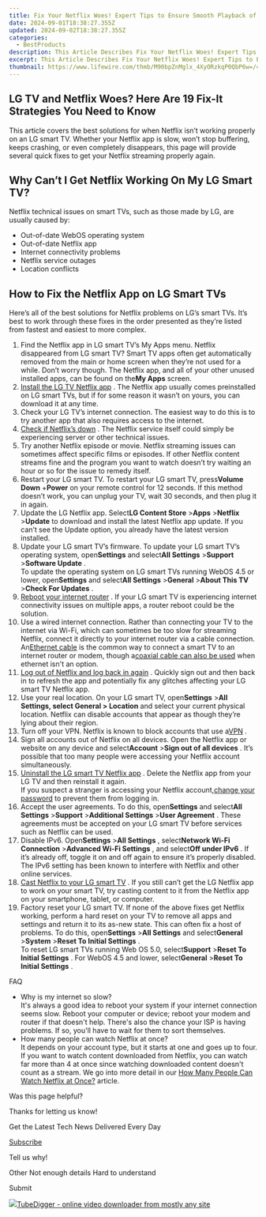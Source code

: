 ```yaml
---
title: Fix Your Netflix Woes! Expert Tips to Ensure Smooth Playback of All Shows and Movies
date: 2024-09-01T18:38:27.355Z
updated: 2024-09-02T18:38:27.355Z
categories:
  - BestProducts
description: This Article Describes Fix Your Netflix Woes! Expert Tips to Ensure Smooth Playback of All Shows and Movies
excerpt: This Article Describes Fix Your Netflix Woes! Expert Tips to Ensure Smooth Playback of All Shows and Movies
thumbnail: https://www.lifewire.com/thmb/M90bpZnMglx_4XyORzkqP0QbP6w=/400x300/filters:no_upscale():max_bytes(150000):strip_icc():format(webp)/IMG_6962iPadProonbreakfasttable-c43bef5ba52b4d5ba8ccbf2c02b4df48.jpg
---
```


## LG TV and Netflix Woes? Here Are 19 Fix-It Strategies You Need to Know
 This article covers the best solutions for when Netflix isn’t working properly on an LG smart TV. Whether your Netflix app is slow, won’t stop buffering, keeps crashing, or even completely disappears, this page will provide several quick fixes to get your Netflix streaming properly again.

## Why Can’t I Get Netflix Working On My LG Smart TV?

 Netflix technical issues on smart TVs, such as those made by LG, are usually caused by:

* Out-of-date WebOS operating system
* Out-of-date Netflix app
* Internet connectivity problems
* Netflix service outages
* Location conflicts

## How to Fix the Netflix App on LG Smart TVs

 Here’s all of the best solutions for Netflix problems on LG’s smart TVs. It’s best to work through these fixes in the order presented as they’re listed from fastest and easiest to more complex.  

1. Find the Netflix app in LG smart TV’s My Apps menu. Netflix disappeared from LG smart TV? Smart TV apps often get automatically removed from the main or home screen when they’re not used for a while. Don’t worry though. The Netflix app, and all of your other unused installed apps, can be found on the**My Apps** screen.
2. [Install the LG TV Netflix app](https://www.lifewire.com/how-to-add-apps-to-a-smart-tv-4172379) . The Netflix app usually comes preinstalled on LG smart TVs, but if for some reason it wasn’t on yours, you can download it at any time.
3. Check your LG TV’s internet connection. The easiest way to do this is to try another app that also requires access to the internet.
4. [Check if Netflix’s down](https://help.netflix.com/en/is-netflix-down) . The Netflix service itself could simply be experiencing server or other technical issues.
5. Try another Netflix episode or movie. Netflix streaming issues can sometimes affect specific films or episodes. If other Netflix content streams fine and the program you want to watch doesn’t try waiting an hour or so for the issue to remedy itself.
6. Restart your LG smart TV. To restart your LG smart TV, press**Volume Down** +**Power** on your remote control for 12 seconds. If this method doesn’t work, you can unplug your TV, wait 30 seconds, and then plug it in again.
7. Update the LG Netflix app. Select**LG Content Store** \>**Apps** \>**Netflix** \>**Update** to download and install the latest Netflix app update. If you can’t see the Update option, you already have the latest version installed.
8. Update your LG smart TV’s firmware. To update your LG smart TV’s operating system, open**Settings** and select**All Settings** \>**Support** \>**Software Update** .  
 To update the operating system on LG smart TVs running WebOS 4.5 or lower, open**Settings** and select**All Settings** \>**General** \>**About This TV** \>**Check For Updates** .
9. [Reboot your internet router](https://www.lifewire.com/how-to-properly-restart-a-router-modem-2624570) . If your LG smart TV is experiencing internet connectivity issues on multiple apps, a router reboot could be the solution.
10. Use a wired internet connection. Rather than connecting your TV to the internet via Wi-Fi, which can sometimes be too slow for streaming Netflix, connect it directly to your internet router via a cable connection.  
 An[Ethernet cable](https://www.lifewire.com/what-is-an-ethernet-port-817546) is the common way to connect a smart TV to an internet router or modem, though a[coaxial cable can also be used](https://www.lifewire.com/connect-tv-and-modem-to-one-cable-outlet-5184952) when ethernet isn't an option.
11. [Log out of Netflix and log back in again](https://www.lifewire.com/log-out-of-netflix-on-tv-5193061) . Quickly sign out and then back in to refresh the app and potentially fix any glitches affecting your LG smart TV Netflix app.
12. Use your real location. On your LG smart TV, open**Settings** \>**All Settings, select General > Location** and select your current physical location. Netflix can disable accounts that appear as though they’re lying about their region.
13. Turn off your VPN. Netflix is known to block accounts that use a[VPN](https://www.lifewire.com/what-is-a-vpn-5189778) .
14. Sign all accounts out of Netflix on all devices. Open the Netflix app or website on any device and select**Account** \>**Sign out of all devices** . It’s possible that too many people were accessing your Netflix account simultaneously.
15. [Uninstall the LG smart TV Netflix app](https://www.lifewire.com/how-to-delete-apps-on-lg-smart-tvs-4589862) . Delete the Netflix app from your LG TV and then reinstall it again.  
 If you suspect a stranger is accessing your Netflix account,[change your password](https://www.lifewire.com/how-to-change-netflix-password-4173381) to prevent them from logging in.
16. Accept the user agreements. To do this, open**Settings** and select**All Settings** \>**Support** \>**Additional Settings** \>**User Agreement** . These agreements must be accepted on your LG smart TV before services such as Netflix can be used.
17. Disable IPv6\. Open**Settings** \>**All Settings** , select**Network Wi-Fi Connection** \>**Advanced Wi-Fi Settings** , and select**Off under IPv6** . If it’s already off, toggle it on and off again to ensure it’s properly disabled. The IPv6 setting has been known to interfere with Netflix and other online services.
18. [Cast Netflix to your LG smart TV](https://www.lifewire.com/how-to-connect-netflix-to-tv-4176277) . If you still can’t get the LG Netflix app to work on your smart TV, try casting content to it from the Netflix app on your smartphone, tablet, or computer.
19. Factory reset your LG smart TV. If none of the above fixes get Netflix working, perform a hard reset on your TV to remove all apps and settings and return it to its as-new state. This can often fix a host of problems. To do this, open**Settings** \>**All Settings** and select**General** \>**System** \>**Reset To Initial Settings** .  
 To reset LG smart TVs running Web OS 5.0, select**Support** \>**Reset To Initial Settings** . For WebOS 4.5 and lower, select**General** \>**Reset To Initial Settings** .

 FAQ

* Why is my internet so slow?  
 It's always a good idea to reboot your system if your internet connection seems slow. Reboot your computer or device; reboot your modem and router if that doesn't help. There's also the chance your ISP is having problems. If so, you'll have to wait for them to sort themselves.
* How many people can watch Netflix at once?  
 It depends on your account type, but it starts at one and goes up to four. If you want to watch content downloaded from Netflix, you can watch far more than 4 at once since watching downloaded content doesn't count as a stream. We go into more detail in our [How Many People Can Watch Netflix at Once?](https://www.lifewire.com/how-many-people-can-watch-netflix-at-once-5192108) article.

Was this page helpful?

Thanks for letting us know!

 Get the Latest Tech News Delivered Every Day

[Subscribe](https://www.lifewire.com/#)

Tell us why!

 Other  Not enough details  Hard to understand

 Submit

<ins class="adsbygoogle"
     style="display:block"
     data-ad-format="autorelaxed"
     data-ad-client="ca-pub-7571918770474297"
     data-ad-slot="1223367746"></ins>



<ins class="adsbygoogle"
     style="display:block"
     data-ad-client="ca-pub-7571918770474297"
     data-ad-slot="8358498916"
     data-ad-format="auto"
     data-full-width-responsive="true"></ins>



<!-- affiliate ads begin -->
<a href="https://secure.2checkout.com/order/checkout.php?PRODS=4572700&QTY=1&AFFILIATE=108875&CART=1"><img src="	https://www.tubedigger.com/wp-content/uploads/2020/08/tubedigger-software-new.png" border="0">TubeDigger - online video downloader from mostly any site</a>
<!-- affiliate ads end -->